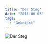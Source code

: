 ```yaml
---
title: "Der Steg"
date: "2015-06-03"
tags:
  - "Geknipst"
---
```


![Der Steg](/images/IMG_20150405_184826.jpg)

